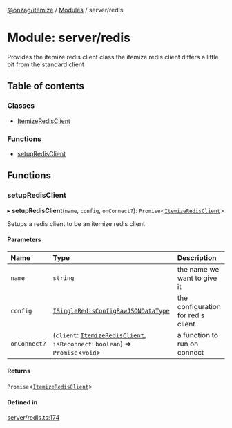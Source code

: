 [@onzag/itemize](../README.md) / [Modules](../modules.md) / server/redis

# Module: server/redis

Provides the itemize redis client class
the itemize redis client differs a little bit from the standard client

## Table of contents

### Classes

- [ItemizeRedisClient](../classes/server_redis.ItemizeRedisClient.md)

### Functions

- [setupRedisClient](server_redis.md#setupredisclient)

## Functions

### setupRedisClient

▸ **setupRedisClient**(`name`, `config`, `onConnect?`): `Promise`\<[`ItemizeRedisClient`](../classes/server_redis.ItemizeRedisClient.md)\>

Setups a redis client to be an itemize redis client

#### Parameters

| Name | Type | Description |
| :------ | :------ | :------ |
| `name` | `string` | the name we want to give it |
| `config` | [`ISingleRedisConfigRawJSONDataType`](../interfaces/config.ISingleRedisConfigRawJSONDataType.md) | the configuration for redis client |
| `onConnect?` | (`client`: [`ItemizeRedisClient`](../classes/server_redis.ItemizeRedisClient.md), `isReconnect`: `boolean`) => `Promise`\<`void`\> | a function to run on connect |

#### Returns

`Promise`\<[`ItemizeRedisClient`](../classes/server_redis.ItemizeRedisClient.md)\>

#### Defined in

[server/redis.ts:174](https://github.com/onzag/itemize/blob/73e0c39e/server/redis.ts#L174)
